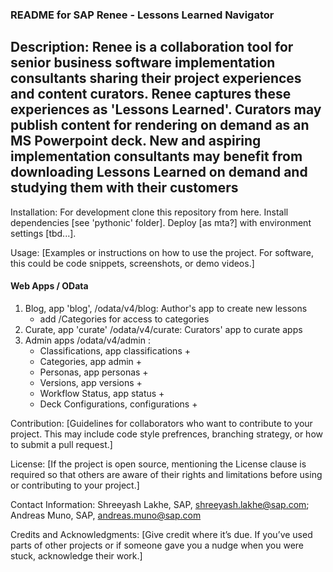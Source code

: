 ### README for SAP Renee - Lessons Learned Navigator ###

## Description: Renee is a collaboration tool for senior business software implementation consultants sharing their project experiences and content curators. Renee captures these experiences as 'Lessons Learned'. Curators may publish content for rendering on demand as an MS Powerpoint deck. New and aspiring implementation consultants may benefit from downloading Lessons Learned on demand and studying them with their customers ##   

Installation: For development clone this repository from here. Install dependencies [see 'pythonic' folder]. Deploy [as mta?] with  environment settings [tbd...].


Usage: [Examples or instructions on how to use the project. For software, this could be code snippets, screenshots, or demo videos.]

#### Web Apps / OData 

1. Blog, app 'blog', /odata/v4/blog: Author's app to create new lessons
    * add /Categories for access to categories 
2. Curate, app 'curate' /odata/v4/curate: Curators' app to curate apps 
3. Admin apps /odata/v4/admin :
    * Classifications, app classifications +
    * Categories, app admin + 
    * Personas, app personas +
    * Versions, app versions +
    * Workflow Status, app status +
    * Deck Configurations, configurations +

Contribution: [Guidelines for collaborators who want to contribute to your project. This may include code style prefrences, branching strategy, or how to submit a pull request.]


License: [If the project is open source, mentioning the License clause is required so that others are aware of their rights and limitations before using or contributing to your project.]


Contact Information: Shreeyash Lakhe, SAP, shreeyash.lakhe@sap.com; Andreas Muno, SAP, andreas.muno@sap.com  


Credits and Acknowledgments: [Give credit where it’s due. If you’ve used parts of other projects or if someone gave you a nudge when you were stuck, acknowledge their work.]
